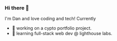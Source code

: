 ### Hi there 👋

I'm Dan and love coding and tech! Currently

- 🔭 working on a cypto portfolio project.
- 🌱 learning full-stack web dev @ lighthouse labs.

<!--
**dantan123/dantan123** is a ✨ _special_ ✨ repository because its `README.md` (this file) appears on your GitHub profile.

Here are some ideas to get you started:
- 🤔 I’m looking for help with ...
- 💬 Ask me about ...
- 📫 How to reach me: ...
- 😄 Pronouns: ...
- 👯 looking to explore and collaborate on fun open-source projects.
- ⚡ Fun fact: hitchhiked in the uk!
-->
